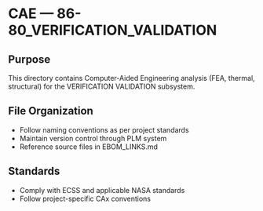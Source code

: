 # CAE — 86-80_VERIFICATION_VALIDATION

## Purpose

This directory contains Computer-Aided Engineering analysis (FEA, thermal, structural) for the VERIFICATION VALIDATION subsystem.

## File Organization

- Follow naming conventions as per project standards
- Maintain version control through PLM system
- Reference source files in EBOM_LINKS.md

## Standards

- Comply with ECSS and applicable NASA standards
- Follow project-specific CAx conventions

